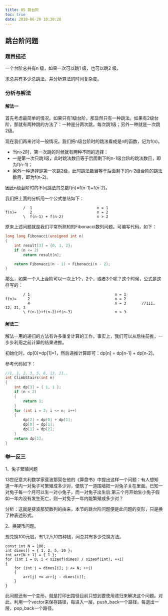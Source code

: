 ```yaml
---
title: 05 跳台阶
toc: true
date: 2018-06-20 10:30:28
---
```

## 跳台阶问题


### 题目描述
一个台阶总共有n 级，如果一次可以跳1 级，也可以跳2 级。

求总共有多少总跳法，并分析算法的时间复杂度。


### 分析与解法

#### 解法一
首先考虑最简单的情况。如果只有1级台阶，那显然只有一种跳法。如果有2级台阶，那就有两种跳的方法了：一种是分两次跳，每次跳1级；另外一种就是一次跳2级。

现在我们再来讨论一般情况。我们把n级台阶时的跳法看成是n的函数，记为f(n)。
 - 当n>2时，第一次跳的时候就有两种不同的选择：
- 一是第一次只跳1级，此时跳法数目等于后面剩下的n-1级台阶的跳法数目，即为f(n-1)；
- 另外一种选择是第一次跳2级，此时跳法数目等于后面剩下的n-2级台阶的跳法数目，即为f(n-2)。

因此n级台阶时的不同跳法的总数f(n)=f(n-1)+f(n-2)。

我们把上面的分析用一个公式总结如下：
```
        /  1                             n = 1
f(n)=      2                             n = 2
        \  f(n-1) + f(n-2)               n > 2
```

原来上述问题就是我们平常所熟知的Fibonacci数列问题。可编写代码，如下：

```cpp
long long Fibonacci(unsigned int n)
{
    int result[3] = {0, 1, 2};
    if (n <= 2)
        return result[n];

    return Fibonacci(n - 1) + Fibonacci(n - 2);
}
```

那么，如果一个人上台阶可以一次上1个，2个，或者3个呢？这个时候，公式是这样写的：
```
        / 1                                      n = 1
f(n)=     2                                      n = 2
          4                                      n = 3       //111, 12, 21, 3
        \ f(n-1)+f(n-2)+f(n-3)                   n > 3
```

#### 解法二

解法一用的递归的方法有许多重复计算的工作，事实上，我们可以从后往前推，一步步利用之前计算的结果递推。

初始化时，dp[0]=dp[1]=1，然后递推计算即可：dp[n] = dp[n-1] + dp[n-2]。

参考代码如下：
```c
//1, 1, 2, 3, 5, 8, 13, 21..
int ClimbStairs(int n)
{
	int dp[3] = { 1, 1 };
	if (n < 2)
	{
		return 1;
	}
	for (int i = 2; i <= n; i++)
	{
		dp[2] = dp[0] + dp[1];
		dp[0] = dp[1];
		dp[1] = dp[2];
	}
	return dp[2];
}
```

### 举一反三

1、兔子繁殖问题

13世纪意大利数学家斐波那契在他的《算盘书》中提出这样一个问题：有人想知道一年内一对兔子可繁殖成多少对，便筑了一道围墙把一对兔子关在里面。已知一对兔子每一个月可以生一对小兔子，而一对兔子出生后.第三个月开始生小兔子假如一年内没有发生死亡，则一对兔子一年内能繁殖成多少对？

分析：这就是斐波那契数列的由来，本节的跳台阶问题便是此问题的变形，只是换了种表述形式。

2、换硬币问题。

想兑换100元钱，有1,2,5,10四种钱，问总共有多少兑换方法。
```
const int N = 100;
int dimes[] = { 1, 2, 5, 10 };
int arr[N + 1] = { 1 };
for (int i = 0; i < sizeof(dimes) / sizeof(int); ++i)
{
	for (int j = dimes[i]; j <= N; ++j)
	{
		arr[j] += arr[j - dimes[i]];
	}
}
```

此问题还有一个变形，就是打印出路径目前只想到要使用递归来解决这个问题。对此，利用一个vector来保存路径，每进入一层，push_back一个路径，每退出一层，pop_back一个路径。
